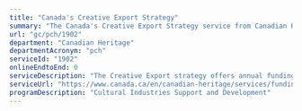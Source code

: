 ```yaml
---
title: "Canada's Creative Export Strategy"
summary: "The Canada's Creative Export Strategy service from Canadian Heritage is not available end-to-end online, according to the GC Service Inventory."
url: "gc/pch/1902"
department: "Canadian Heritage"
departmentAcronym: "pch"
serviceId: "1902"
onlineEndtoEnd: 0
serviceDescription: "The Creative Export strategy offers annual funding for projects that help Canadian creative industries reach more people around the world. This program supports projects that generate export revenues and help Canadian works shine whatever the platform or format."
serviceUrl: "https://www.canada.ca/en/canadian-heritage/services/funding/creative-export-canada.html"
programDescription: "Cultural Industries Support and Development"
---
```

